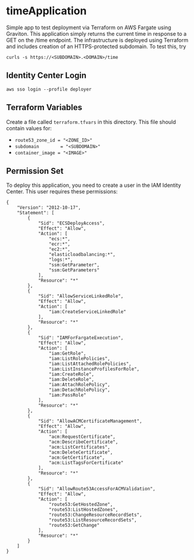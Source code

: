 # timeApplication
Simple app to test deployment via Terraform on AWS Fargate using Graviton.  This application simply returns the current
time in response to a GET on the /time endpoint.  The infrastructure is deployed using Terraform and includes creation
of an HTTPS-protected subdomain.  To test this, try

`curls -s https://<SUBDOMAIN>.<DOMAIN>/time`

## Identity Center Login
`aws sso login --profile deployer`

## Terraform Variables
Create a file called `terraform.tfvars` in this directory.
This file should contain values for:

- `route53_zone_id = "<ZONE_ID>"`
- `subdomain        = "<SUBDOMAIN>"`
- `container_image = "<IMAGE>"`

## Permission Set
To deploy this application, you need to create a user in the IAM Identity Center.
This user requires these permissions:
```
{
    "Version": "2012-10-17",
    "Statement": [
        {
            "Sid": "ECSDeployAccess",
            "Effect": "Allow",
            "Action": [
                "ecs:*",
                "ecr:*",
                "ec2:*",
                "elasticloadbalancing:*",
                "logs:*",
                "ssm:GetParameter",
                "ssm:GetParameters"
            ],
            "Resource": "*"
        },
        {
            "Sid": "AllowServiceLinkedRole",
            "Effect": "Allow",
            "Action": [
                "iam:CreateServiceLinkedRole"
            ],
            "Resource": "*"
        },
        {
            "Sid": "IAMForFargateExecution",
            "Effect": "Allow",
            "Action": [
                "iam:GetRole",
                "iam:ListRolePolicies",
                "iam:ListAttachedRolePolicies",
                "iam:ListInstanceProfilesForRole",
                "iam:CreateRole",
                "iam:DeleteRole",
                "iam:AttachRolePolicy",
                "iam:DetachRolePolicy",
                "iam:PassRole"
            ],
            "Resource": "*"
        },
        {
            "Sid": "AllowACMCertificateManagement",
            "Effect": "Allow",
            "Action": [
                "acm:RequestCertificate",
                "acm:DescribeCertificate",
                "acm:ListCertificates",
                "acm:DeleteCertificate",
                "acm:GetCertificate",
                "acm:ListTagsForCertificate"
            ],
            "Resource": "*"
        },
        {
            "Sid": "AllowRoute53AccessForACMValidation",
            "Effect": "Allow",
            "Action": [
                "route53:GetHostedZone",
                "route53:ListHostedZones",
                "route53:ChangeResourceRecordSets",
                "route53:ListResourceRecordSets",
                "route53:GetChange"
            ],
            "Resource": "*"
        }
    ]
}
```
